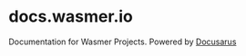 # docs.wasmer.io

Documentation for Wasmer Projects. Powered by [Docusarus](https://docusaurus.io/)
